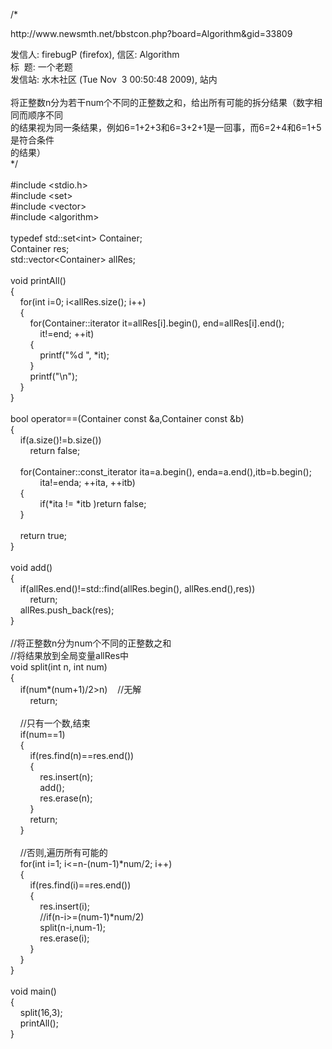 <p>/*</p><p>http://www.newsmth.net/bbstcon.php?board=Algorithm&amp;gid=33809&nbsp;</p>发信人: firebugP (firefox), 信区: Algorithm<br />标 &nbsp;题: 一个老题<br />发信站: 水木社区 (Tue Nov &nbsp;3 00:50:48 2009), 站内<br /><br />将正整数n分为若干num个不同的正整数之和，给出所有可能的拆分结果（数字相同而顺序不同<br />的结果视为同一条结果，例如6=1+2+3和6=3+2+1是一回事，而6=2+4和6=1+5是符合条件<br />的结果）<br />*/<br /><br />#include &lt;stdio.h&gt;<br />#include &lt;set&gt;<br />#include &lt;vector&gt;<br />#include &lt;algorithm&gt;<br /><br />typedef std::set&lt;int&gt; Container;<br />Container res;<br />std::vector&lt;Container&gt; allRes;<br /><br />void printAll()<br />{<br />&nbsp;&nbsp; &nbsp;for(int i=0; i&lt;allRes.size(); i++)<br />&nbsp;&nbsp; &nbsp;{<br />&nbsp;&nbsp; &nbsp; &nbsp; &nbsp;for(Container::iterator it=allRes[i].begin(), end=allRes[i].end(); <br />&nbsp;&nbsp; &nbsp; &nbsp; &nbsp; &nbsp; &nbsp;it!=end; ++it)<br />&nbsp;&nbsp; &nbsp; &nbsp; &nbsp;{<br />&nbsp;&nbsp; &nbsp; &nbsp; &nbsp; &nbsp; &nbsp;printf("%d ", *it);<br />&nbsp;&nbsp; &nbsp; &nbsp; &nbsp;}<br />&nbsp;&nbsp; &nbsp; &nbsp; &nbsp;printf("\n");<br />&nbsp;&nbsp; &nbsp;}<br />}<br /><br />bool operator==(Container const &amp;a,Container const &amp;b)<br />{<br />&nbsp;&nbsp; &nbsp;if(a.size()!=b.size())<br />&nbsp;&nbsp; &nbsp; &nbsp; &nbsp;return false;<br /><br />&nbsp;&nbsp; &nbsp;for(Container::const_iterator ita=a.begin(), enda=a.end(),itb=b.begin(); <br />&nbsp;&nbsp; &nbsp; &nbsp; &nbsp; &nbsp; &nbsp;ita!=enda; ++ita, ++itb)<br />&nbsp;&nbsp; &nbsp;{<br />&nbsp;&nbsp; &nbsp; &nbsp; &nbsp; &nbsp; &nbsp;if(*ita != *itb )return false;<br />&nbsp;&nbsp; &nbsp;}<br /><br />&nbsp;&nbsp; &nbsp;return true;<br />}<br /><br />void add()<br />{<br />&nbsp;&nbsp; &nbsp;if(allRes.end()!=std::find(allRes.begin(), allRes.end(),res))<br />&nbsp;&nbsp; &nbsp; &nbsp; &nbsp;return;<br />&nbsp;&nbsp; &nbsp;allRes.push_back(res);<br />}<br /><br />//将正整数n分为num个不同的正整数之和<br />//将结果放到全局变量allRes中<br />void split(int n, int num)<br />{<br />&nbsp;&nbsp; &nbsp;if(num*(num+1)/2&gt;n) &nbsp; &nbsp;//无解<br />&nbsp;&nbsp; &nbsp; &nbsp; &nbsp;return;<br />&nbsp;&nbsp; &nbsp;<br />&nbsp;&nbsp; &nbsp;//只有一个数,结束<br />&nbsp;&nbsp; &nbsp;if(num==1)<br />&nbsp;&nbsp; &nbsp;{<br />&nbsp;&nbsp; &nbsp; &nbsp; &nbsp;if(res.find(n)==res.end())<br />&nbsp;&nbsp; &nbsp; &nbsp; &nbsp;{<br />&nbsp;&nbsp; &nbsp; &nbsp; &nbsp; &nbsp; &nbsp;res.insert(n);<br />&nbsp;&nbsp; &nbsp; &nbsp; &nbsp; &nbsp; &nbsp;add();<br />&nbsp;&nbsp; &nbsp; &nbsp; &nbsp; &nbsp; &nbsp;res.erase(n);<br />&nbsp;&nbsp; &nbsp; &nbsp; &nbsp;}<br />&nbsp;&nbsp; &nbsp; &nbsp; &nbsp;return;<br />&nbsp;&nbsp; &nbsp;}<br /><br />&nbsp;&nbsp; &nbsp;//否则,遍历所有可能的<br />&nbsp;&nbsp; &nbsp;for(int i=1; i&lt;=n-(num-1)*num/2; i++)<br />&nbsp;&nbsp; &nbsp;{<br />&nbsp;&nbsp; &nbsp; &nbsp; &nbsp;if(res.find(i)==res.end())<br />&nbsp;&nbsp; &nbsp; &nbsp; &nbsp;{<br />&nbsp;&nbsp; &nbsp; &nbsp; &nbsp; &nbsp; &nbsp;res.insert(i);<br />&nbsp;&nbsp; &nbsp; &nbsp; &nbsp; &nbsp; &nbsp;//if(n-i&gt;=(num-1)*num/2)<br />&nbsp;&nbsp; &nbsp; &nbsp; &nbsp; &nbsp; &nbsp;split(n-i,num-1);<br />&nbsp;&nbsp; &nbsp; &nbsp; &nbsp; &nbsp; &nbsp;res.erase(i);<br />&nbsp;&nbsp; &nbsp; &nbsp; &nbsp;}<br />&nbsp;&nbsp; &nbsp;}<br />}<br /><br />void main()<br />{<br />&nbsp;&nbsp; &nbsp;split(16,3);<br />&nbsp;&nbsp; &nbsp;printAll();<br />}